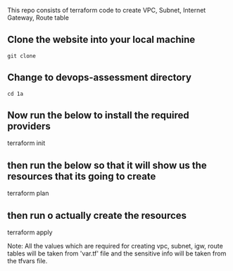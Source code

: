 This repo consists of terraform code to create VPC, Subnet, Internet Gateway, Route table

 ## Clone the website into your local machine
 
    git clone 

 ## Change to devops-assessment directory
    cd 1a
## Now run the below to install the required providers
 terraform init    

## then run the below so that it will show us the resources that its going to create 
 terraform plan    

## then run o actually create the resources
 terraform apply   


Note:
All the values which are required for creating vpc, subnet, igw, route tables will be taken from 'var.tf' file and the sensitive info will be taken from the tfvars file.
